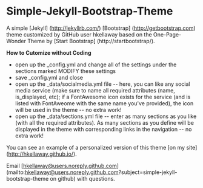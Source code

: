 Simple-Jekyll-Bootstrap-Theme
=============================

A simple [Jekyll] (http://jekyllrb.com/) [Bootstrap] (http://getbootstrap.com) theme customized by GitHub user hkellaway based on the One-Page-Wonder Theme by [Start Bootstrap] (http://startbootstrap/).

**How to Cutomize without Coding**

- open up the _config.yml and change all of the settings under the sections marked MODIFY these settings
- save _config.yml and close
- open up the _data/socialmedia.yml file -- here, you can like any social media service (make sure to name all required attributes (name, is_displayed, etc); if a FontAwesome icon exists for the service (and is listed with FontAweome with the same name you've provided), the icon will be used in the theme -- no extra work!
- open up the _data/sections.yml file -- enter as many sections as you like (with all the required attributes). As many sections as you define will be displayed in the theme with corresponding links in the navigation -- no extra work!


You can see an example of a personalized version of this theme [on my site] (http://hkellaway.github.io/).

Email [hkellaway@users.noreply.github.com] (mailto:hkellaway@users.noreply.github.com?subject=simple-jekyll-bootstrap-theme on github) with questions.
